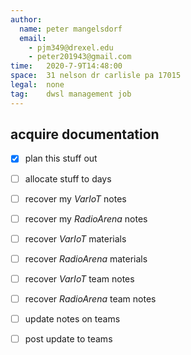 ```yaml
---
author:
  name: peter mangelsdorf
  email:
    - pjm349@drexel.edu
    - peter201943@gmail.com
time:   2020-7-9T14:48:00
space:  31 nelson dr carlisle pa 17015
legal:  none
tag:    dwsl management job
---
```





## acquire documentation

- [x] plan this stuff out
- [ ] allocate stuff to days

- [ ] recover my *VarIoT* notes
- [ ] recover my *RadioArena* notes

- [ ] recover *VarIoT* materials
- [ ] recover *RadioArena* materials

- [ ] recover *VarIoT* team notes
- [ ] recover *RadioArena* team notes

- [ ] update notes on teams
- [ ] post update to teams